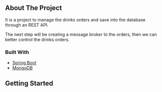 <!-- ABOUT THE PROJECT -->
## About The Project
It is a project to manage the drinks orders and save into the database through an REST API.

The next step will be creating a message broker to the orders, then we can better control the drinks orders.

### Built With

* [Spring Boot](https://spring.io/projects/spring-boot)
* [MongoDB](https://www.mongodb.com/)

<!-- GETTING STARTED -->
## Getting Started